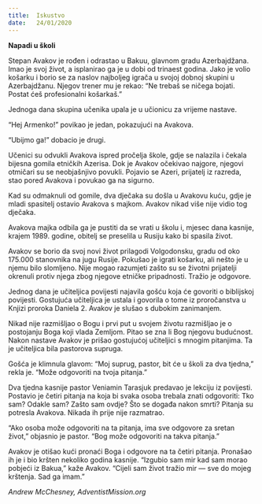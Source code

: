 ```yaml
---
title:  Iskustvo
date:   24/01/2020
---
```


**Napadi u školi**

Stepan Avakov je rođen i odrastao u Bakuu, glavnom gradu Azerbajdžana. Imao je svoj život, a isplanirao ga je u dobi od trinaest godina. Jako je volio košarku i borio se za naslov najboljeg igrača u svojoj dobnoj skupini u Azerbajdžanu. Njegov trener mu je rekao: “Ne trebaš se ničega bojati. Postat ćeš profesionalni košarkaš.”

Jednoga dana skupina učenika upala je u učionicu za vrijeme nastave.

“Hej Armenko!” povikao je jedan, pokazujući na Avakova.

“Ubijmo ga!” dobacio je drugi.

Učenici su odvukli Avakova ispred pročelja škole, gdje se nalazila i čekala bijesna gomila etničkih Azerisa. Dok je Avakov očekivao najgore, njegovi otmičari su se neobjašnjivo povukli. Pojavio se Azeri, prijatelj iz razreda, stao pored Avakova i povukao ga na sigurno.

Kad su odmaknuli od gomile, dva dječaka su došla u Avakovu kuću, gdje je mladi spasitelj ostavio Avakova s majkom. Avakov nikad više nije vidio tog dječaka.

Avakova majka odbila ga je pustiti da se vrati u školu i, mjesec dana kasnije, krajem 1989. godine, obitelj se preselila u Rusiju kako bi spasila život.

Avakov se borio da svoj novi život prilagodi Volgodonsku, gradu od oko 175.000 stanovnika na jugu Rusije. Pokušao je igrati košarku, ali nešto je u njemu bilo slomljeno. Nije mogao razumjeti zašto su se životni prijatelji okrenuli protiv njega zbog njegove etničke pripadnosti. Tražio je odgovore.

Jednog dana je učiteljica povijesti najavila gošću koja će govoriti o biblijskoj povijesti. Gostujuća učiteljica je ustala i govorila o tome iz proročanstva u Knjizi proroka Daniela 2. Avakov je slušao s dubokim zanimanjem.

Nikad nije razmišljao o Bogu i prvi put u svojem životu razmišljao je o postojanju Boga koji vlada Zemljom. Pitao se zna li Bog njegovu budućnost. Nakon nastave Avakov je prišao gostujućoj učiteljici s mnogim pitanjima. Ta je učiteljica bila pastorova supruga.

Gošća je klimnula glavom: “Moj suprug, pastor, bit će u školi za dva tjedna,” rekla je. “Može odgovoriti na tvoja pitanja.”

Dva tjedna kasnije pastor Veniamin Tarasjuk predavao je lekciju iz povijesti. Postavio je četiri pitanja na koja bi svaka osoba trebala znati odgovoriti: Tko sam? Odakle sam? Zašto sam ovdje? Što se događa nakon smrti? Pitanja su potresla Avakova. Nikada ih prije nije razmatrao.

“Ako osoba može odgovoriti na ta pitanja, ima sve odgovore za sretan život,” objasnio je pastor. “Bog može odgovoriti na takva pitanja.”

Avakov je otišao kući pronaći Boga i odgovore na ta četiri pitanja. Pronašao ih je i bio kršten nekoliko godina kasnije. “Izgubio sam mir kad sam morao pobjeći iz Bakua,” kaže Avakov. “Cijeli sam život tražio mir — sve do mojeg krštenja. Sad ga imam.”

*Andrew McChesney, AdventistMission.org*
